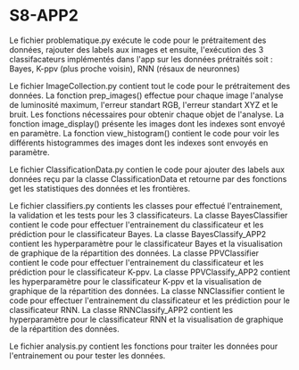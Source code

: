 # S8-APP2


Le fichier problematique.py exécute le code pour le prétraitement des 
données, rajouter des labels aux images et ensuite, l'exécution des 3 
classifacateurs implémentés dans l'app sur les données prétraités
soit : Bayes, K-ppv (plus proche voisin), RNN (résaux de neuronnes)

Le fichier ImageCollection.py contient tout le code pour le prétraitement 
des données. La fonction prep_images() effectue pour chaque image l'analyse
de luminosité maximum, l'erreur standart RGB, l'erreur standart XYZ et le
bruit. Les fonctions nécessaires pour obtenir chaque objet de l'analyse. 
La fonction image_display() présente les images dont les indexes sont envoyé 
en paramètre. La fonction view_histogram() contient le code pour voir les 
différents histogrammes des images dont les indexes sont envoyés en paramètre.
 
Le fichier ClassificationData.py contien le code pour ajouter des labels 
aux données reçu par la classe ClassificationData et retourne par des fonctions
get les statistiques des données et les frontières.

Le fichier classifiers.py contients les classes pour effectué l'entrainement, 
la validation et les tests pour les 3 classificateurs. La classe
BayesClassifier contient le code pour effectuer l'entrainement du classificateur
et les prédiction pour le classificateur Bayes. La classe BayesClassify_APP2
contient les hyperparamètre pour le classificateur Bayes et la visualisation
de graphique de la répartition des données. La classe PPVClassifier contient 
le code pour effectuer l'entrainement du classificateur et les prédiction pour 
le classificateur K-ppv. La classe PPVClassify_APP2 contient les hyperparamètre 
pour le classificateur K-ppv et la visualisation de graphique de la répartition 
des données. La classe NNClassifier contient le code pour effectuer l'entrainement 
du classificateur et les prédiction pour le classificateur RNN. La classe 
RNNClassify_APP2 contient les hyperparamètre pour le classificateur RNN et la 
visualisation de graphique de la répartition des données.

Le fichier analysis.py contient les fonctions pour traiter les données pour 
l'entrainement ou pour tester les données.
